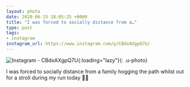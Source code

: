 ```yaml
---
layout: photo
date: 2020-06-15 18:05:25 +0000
title: "I was forced to socially distance from a…"
type: post
tags:
- instagram
instagram_url: https://www.instagram.com/p/CBdxAXgpQ7U/
---
```


![Instagram - CBdxAXgpQ7U](https://colinseymour.co.uk/img/CBdxAXgpQ7U.jpg){:loading="lazy"}{: .u-photo}

I was forced to socially distance from a family hogging the path whilst out for a stroll during my run today 🤣😂
